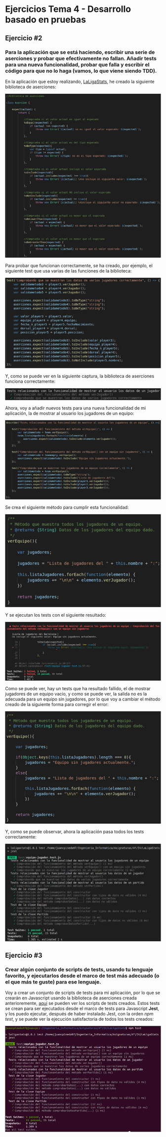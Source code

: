 # Ejercicios Tema 4 - Desarrollo basado en pruebas

## Ejercicio #2
### Para la aplicación que se está haciendo, escribir una serie de aserciones y probar que efectivamente no fallan. Añadir tests para una nueva funcionalidad, probar que falla y escribir el código para que no lo haga (vamos, lo que viene siendo TDD).

En la aplicación que estoy realizando, [LaLigaStats](https://github.com/juancpineda97/LaLigaStats), he creado la siguiente biblioteca de aserciones:

![screenshot_T4_E2_1.png](capturas/screenshot_T4_E2_1.png)

Para probar que funcionan correctamente, se ha creado, por ejemplo, el siguiente test que usa varias de las funciones de la biblioteca:

![screenshot_T4_E2_2.png](capturas/screenshot_T4_E2_2.png)

Y, como se puede ver en la siguiente captura, la biblioteca de aserciones funciona correctamente:

![screenshot_T4_E2_3.png](capturas/screenshot_T4_E2_3.png)

Ahora, voy a añadir nuevos tests para una nueva funcionalidad de mi aplicación, la de mostrar al usuario los jugadores de un equipo:

![screenshot_T4_E2_4.png](capturas/screenshot_T4_E2_4.png)

Se crea el siguiente método para cumplir esta funcionalidad:

![screenshot_T4_E2_5.png](capturas/screenshot_T4_E2_5.png)

Y se ejecutan los tests con el siguiente resultado:

![screenshot_T4_E2_6.png](capturas/screenshot_T4_E2_6.png)

Como se puede ver, hay un tests que ha resultado fallido, el de mostrar jugadores de un equipo vacío, y como se puede ver, la salida no es la adecuada para un equipo sin jugadores, por lo que voy a cambiar el método creado de la siguiente forma para corregir el error:

![screenshot_T4_E2_7.png](capturas/screenshot_T4_E2_7.png)

Y, como se puede observar, ahora la aplicación pasa todos los tests correctamente:

![screenshot_T4_E2_8.png](capturas/screenshot_T4_E2_8.png)


## Ejercicio #3
### Crear algún conjunto de scripts de tests, usando tu lenguaje favorito, y ejecutarlos desde el marco de test más adecuado (o el que más te guste) para ese lenguaje.

Voy a crear un conjunto de scripts de tests para mi aplicación, por lo que se crearán en Javascript usando la biblioteca de aserciones creada anterioremente, [aquí](https://github.com/juancpineda97/LaLigaStats/blob/main/test/equipo-jugador.test.js) se pueden ver los scripts de tests creados. Estos tests se crean para ser ejecutados desde el marco de tests para Javascript **Jest**, y los puedo ejecutar, después de haber instalado Jest, con la orden *npm test*, y se puede ver la ejecución satisfactoria de todos los tests creados:

![screenshot_T4_E3_1.png](capturas/screenshot_T4_E3_1.png)